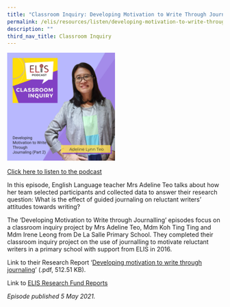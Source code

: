 ```yaml
---
title: "Classroom Inquiry: Developing Motivation to Write Through Journaling (Part 2)"
permalink: /elis/resources/listen/developing-motivation-to-write-through-journaling-part-2/
description: ""
third_nav_title: Classroom Inquiry
---
```

<img src="/images/adeline-2.jpg" style="width:50%">
		 
<a href="https://open.spotify.com/episode/65wxd20H120PVB9KucVmFs">Click here to listen to the podcast</a>

In this episode, English Language teacher Mrs Adeline Teo talks about how her team selected participants and collected data to answer their research question: What is the effect of guided journaling on reluctant writers’ attitudes towards writing?

The ‘Developing Motivation to Write through Journalling’ episodes focus on a classroom inquiry project by Mrs Adeline Teo, Mdm Koh Ting Ting and Mdm Irene Leong from De La Salle Primary School. They completed their classroom inquiry project on the use of journalling to motivate reluctant writers in a primary school with support from ELIS in 2016.

Link to their Research Report ‘[Developing motivation to write through journaling](/files/de-la-salle-primary-school-final-report.pdf)’ (.pdf, 512.51 KB).&nbsp;  
  
Link to&nbsp;[ELIS Research Fund Reports](https://elis.moe.edu.sg/elis/resources/read/elis-research-fund-reports)

<em>Episode published 5 May 2021.</em>